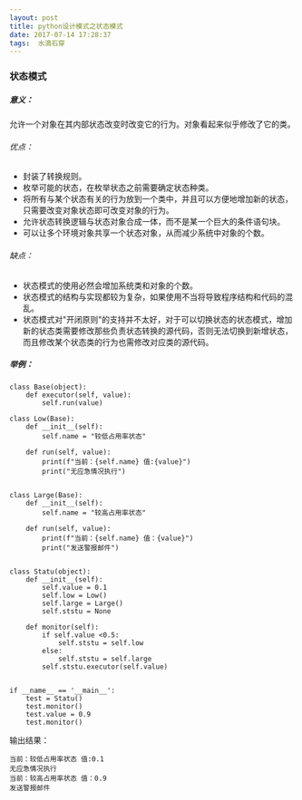 ```yaml
---
layout: post
title: python设计模式之状态模式
date: 2017-07-14 17:28:37
tags:  水滴石穿
---
```

### 状态模式

##### 意义：
允许一个对象在其内部状态改变时改变它的行为。对象看起来似乎修改了它的类。
###### 优点： 
- 封装了转换规则。
- 枚举可能的状态，在枚举状态之前需要确定状态种类。 
- 将所有与某个状态有关的行为放到一个类中，并且可以方便地增加新的状态，只需要改变对象状态即可改变对象的行为。
- 允许状态转换逻辑与状态对象合成一体，而不是某一个巨大的条件语句块。 
- 可以让多个环境对象共享一个状态对象，从而减少系统中对象的个数。
###### 缺点： 
- 状态模式的使用必然会增加系统类和对象的个数。 
- 状态模式的结构与实现都较为复杂，如果使用不当将导致程序结构和代码的混乱。
- 状态模式对"开闭原则"的支持并不太好，对于可以切换状态的状态模式，增加新的状态类需要修改那些负责状态转换的源代码，否则无法切换到新增状态，而且修改某个状态类的行为也需修改对应类的源代码。
##### 举例：
```
class Base(object):
    def executor(self, value):
        self.run(value)

class Low(Base):
    def __init__(self):
        self.name = "较低占用率状态"

    def run(self, value):
        print(f"当前：{self.name} 值:{value}")
        print("无应急情况执行")


class Large(Base):
    def __init__(self):
        self.name = "较高占用率状态"

    def run(self, value):
        print(f"当前：{self.name} 值：{value}")
        print("发送警报邮件")


class Statu(object):
    def __init__(self):
        self.value = 0.1
        self.low = Low()
        self.large = Large()
        self.ststu = None

    def monitor(self):
        if self.value <0.5:
            self.ststu = self.low
        else:
            self.ststu = self.large
        self.ststu.executor(self.value)


if __name__ == '__main__':
    test = Statu()
    test.monitor()
    test.value = 0.9
    test.monitor()
```

输出结果：
```
当前：较低占用率状态 值:0.1
无应急情况执行
当前：较高占用率状态 值：0.9
发送警报邮件
```